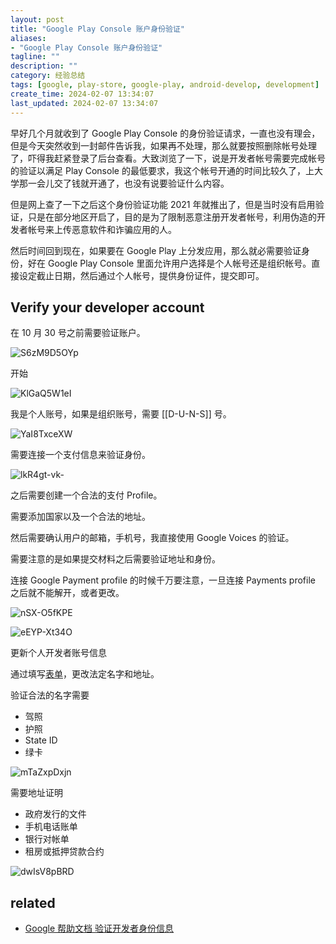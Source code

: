 ```yaml
---
layout: post
title: "Google Play Console 账户身份验证"
aliases:
- "Google Play Console 账户身份验证"
tagline: ""
description: ""
category: 经验总结
tags: [google, play-store, google-play, android-develop, development]
create_time: 2024-02-07 13:34:07
last_updated: 2024-02-07 13:34:07
---
```


早好几个月就收到了 Google Play Console 的身份验证请求，一直也没有理会，但是今天突然收到一封邮件告诉我，如果再不处理，那么就要按照删除帐号处理了，吓得我赶紧登录了后台查看。大致浏览了一下，说是开发者帐号需要完成帐号的验证以满足 Play Console 的最低要求，我这个帐号开通的时间比较久了，上大学那一会儿交了钱就开通了，也没有说要验证什么内容。

但是网上查了一下之后这个身份验证功能 2021 年就推出了，但是当时没有启用验证，只是在部分地区开启了，目的是为了限制恶意注册开发者帐号，利用伪造的开发者帐号来上传恶意软件和诈骗应用的人。

然后时间回到现在，如果要在 Google Play 上分发应用，那么就必需要验证身份，好在 Google Play Console 里面允许用户选择是个人帐号还是组织帐号。直接设定截止日期，然后通过个人帐号，提供身份证件，提交即可。

## Verify your developer account

在 10 月 30 号之前需要验证账户。

![S6zM9D5OYp](https://pic.einverne.info/images/S6zM9D5OYp.png)

开始

![KlGaQ5W1eI](https://pic.einverne.info/images/KlGaQ5W1eI.png)

我是个人账号，如果是组织账号，需要 [[D-U-N-S]] 号。

![YaI8TxceXW](https://pic.einverne.info/images/YaI8TxceXW.png)

需要连接一个支付信息来验证身份。

![lkR4gt-vk-](https://pic.einverne.info/images/lkR4gt-vk-.png)

之后需要创建一个合法的支付 Profile。

需要添加国家以及一个合法的地址。

然后需要确认用户的邮箱，手机号，我直接使用 Google Voices 的验证。

需要注意的是如果提交材料之后需要验证地址和身份。

连接 Google Payment profile 的时候千万要注意，一旦连接 Payments profile 之后就不能解开，或者更改。

![nSX-O5fKPE](https://pic.einverne.info/images/nSX-O5fKPE.png)



![eEYP-Xt34O](https://pic.einverne.info/images/eEYP-Xt34O.png)

更新个人开发者账号信息

通过填写[表单](https://support.google.com/googlepay/contact/change_name_address?sjid=9248559490398603859-AP)，更改法定名字和地址。

验证合法的名字需要

- 驾照
- 护照
- State ID
- 绿卡

![mTaZxpDxjn](https://pic.einverne.info/images/mTaZxpDxjn.png)

需要地址证明

- 政府发行的文件
- 手机电话账单
- 银行对帐单
- 租房或抵押贷款合约

![dwIsV8pBRD](https://pic.einverne.info/images/dwIsV8pBRD.png)

## related

- [Google 帮助文档 验证开发者身份信息](https://support.google.com/googleplay/android-developer/answer/10841920?sjid=9248559490398603859-AP&authuser=1#zippy=%2C%E4%B8%AA%E4%BA%BA%E8%B4%A6%E5%8F%B7)
